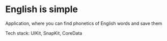 # English is simple

Application, where you can find phonetics of English words and save them

Tech stack: UIKit, SnapKit, CoreData
